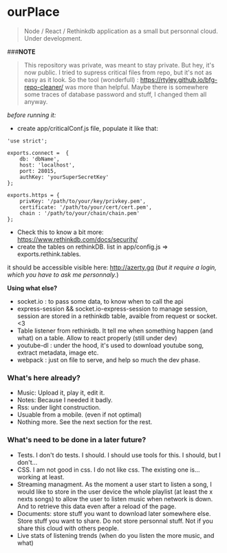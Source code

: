 # ourPlace

> Node / React / Rethinkdb application as a small but personnal cloud. Under development. 

###__NOTE__ 
> This repository was private, was meant to stay private. But hey, it's now public. I tried to supress critical files from repo, but it's not as easy as it look. So the tool (wonderfull) : https://rtyley.github.io/bfg-repo-cleaner/ was more than helpful.
Maybe there is somewhere some traces of database password and stuff, I changed them all anyway. 

*before running it:*

 * create app/criticalConf.js file, populate it like that:

```
'use strict';

exports.connect =  {
    db: 'dbName',
    host: 'localhost',
    port: 28015,
    authKey: 'yourSuperSecretKey'
};

exports.https = {
    privKey: '/path/to/your/key/privkey.pem',
    certificate: '/path/to/your/cert/cert.pem',
    chain : '/path/to/your/chain/chain.pem'
};

```

 * Check this to know a bit more: https://www.rethinkdb.com/docs/security/
 * create the tables on rethinkDB. list in app/config.js => exports.rethink.tables.

it should be accessible visible here: http://azerty.gq   (*but it require a login, which you have to ask me personnaly.*)

**Using what else?**

 * socket.io : to pass some data, to know when to call the api
 * express-session && socket.io-express-session to manage session, session are stored in a rethinkdb table, avaible from request or socket. <3
 * Table listener from rethinkdb. It tell me when something happen (and what) on a table. Allow to react properly (still under dev)
 * youtube-dl : under the hood, it's used to download youtube song, extract metadata, image etc.
 * webpack : just on file to serve, and help so much the dev phase. 

### What's here already? 

* Music: Upload it, play it, edit it.
* Notes: Because I needed it badly. 
* Rss: under light construction. 
* Usuable from a mobile. (even if not optimal)
* Nothing more. See the next section for the rest. 

### What's need to be done in a later future?

* Tests. I don't do tests. I should. I should use tools for this. I should, but I don't...
* CSS. I am not good in css. I do not like css. The existing one is... working at least.
* Streaming managment. As the moment a user start to listen a song, I would like to store in the user device the whole playlist (at least the x nexts songs) to allow the user to listen music when network is down. And to retrieve this data even after a reload of the page. 
* Documents:  store stuff you want to download later somewhere else. Store stuff you want to share. Do not store personnal stuff. Not if you share this cloud with others people. 
* Live stats of listening trends (when do you listen the more music, and what)
